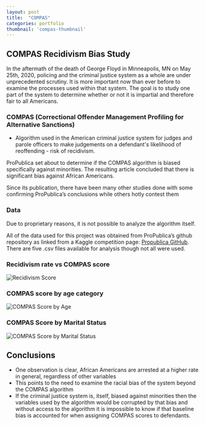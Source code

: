 ```yaml
---
layout: post
title:  "COMPAS"
categories: portfolio
thumbnail: 'compas-thumbnail'
---
```

## COMPAS Recidivism Bias Study

In the aftermath of the death of George Floyd in Minneapolis, MN on May 25th, 2020, policing and the criminal justice system 
as a whole are under unprecedented scrutiny. It is more important now than ever before to examine the 
processes used within that system. The goal is to study one part of the system to determine 
whether or not it is impartial and therefore fair to all Americans.

### COMPAS (Correctional Offender Management Profiling for Alternative Sanctions) 

- Algorithm used in the American criminal justice system for judges and parole officers to make judgements on a 
defendant's likelihood of reoffending - risk of recidivism.

ProPublica set about to determine if the COMPAS algorithm is biased specifically against minorities. The resulting article 
concluded that there is significant bias against African Americans. 

Since its publication, there have been many other studies done with some confirming ProPublica’s conclusions while 
others hotly contest them

### Data

Due to proprietary reasons, it is not 
possible to analyze the algorithm itself.

All of the data used for this project was 
obtained from ProPublica’s github 
repository as linked from a Kaggle 
competition page: [Propublica GitHub](https://github.com/propublica/compas-analysis). There are five .csv files available for analysis though not all were used.

### Recidivism rate vs COMPAS score
![Recidivism Score](/assets/img/portfolio/COMPAS-Recidivism-Score.png)

### COMPAS score by age category
![COMPAS Score by Age](/assets/img/portfolio/compas-age-category.jpg)

### COMPAS Score by Marital Status
![COMPAS Score by Marital Status](/assets/img/portfolio/COMPAS-Marital-Status.jpg)

## Conclusions
- One observation is clear, African Americans are 
arrested at a higher rate in general, regardless of 
other variables
- This points to the need to examine the racial bias 
of the system beyond the COMPAS algorithm
- If the criminal justice system is, itself, biased 
against minorities then the variables used by the 
algorithm would be corrupted by that bias and 
without access to the algorithm it is impossible to 
know if that baseline bias is accounted for when 
assigning COMPAS scores to defendants. 
